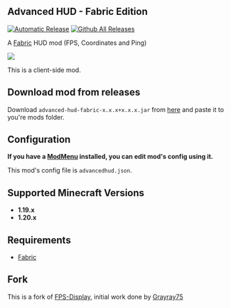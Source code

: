 ## Advanced HUD - Fabric Edition
[![Automatic Release](https://github.com/Razuuu/advanced-hud-fabric/actions/workflows/release.yaml/badge.svg)](https://github.com/Razuuu/advanced-hud-fabric/actions/workflows/release.yaml)
[![Github All Releases](https://img.shields.io/github/downloads/Razuuu/advanced-hud-fabric/total.svg)]()

A [Fabric](https://fabricmc.net/) HUD mod (FPS, Coordinates and Ping)

![](https://share.razuuu.de/i/J.YzAui.png)

This is a client-side mod.

## Download mod from releases

Download `advanced-hud-fabric-x.x.x+x.x.x.jar` from [here](https://github.com/Razuuu/advanced-hud-fabric/releases) and paste it to you're mods folder.

## Configuration

__If you have a [ModMenu](https://modrinth.com/mod/modmenu) installed, you can edit mod's config using it.__

This mod's config file is `advancedhud.json`.

## Supported Minecraft Versions
* **1.19.x**
* **1.20.x**

## Requirements
* [Fabric](https://fabricmc.net/)

## Fork
This is a fork of [FPS-Display](https://github.com/Grayray75/FPS-Display), initial work done by [Grayray75](https://github.com/Grayray75)
